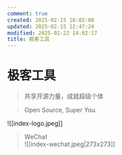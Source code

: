 ```yaml
---
comment: true
created: 2025-02-15 16:02:00
updated: 2025-02-15 12:47:24
modified: 2025-02-22 14:02:17
title: 极客工具
---
```


# 极客工具

> 共享开源力量，成就超级个体

>  Open Source, Super You.

![[index-logo.jpeg]]

> WeChat  
![[index-wechat.jpeg|273x273]]  
